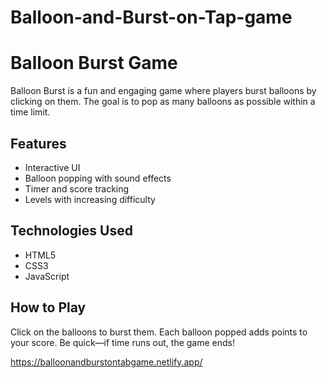# Balloon-and-Burst-on-Tap-game
# Balloon Burst Game

Balloon Burst is a fun and engaging game where players burst balloons by clicking on them. The goal is to pop as many balloons as possible within a time limit.

## Features
- Interactive UI
- Balloon popping with sound effects
- Timer and score tracking
- Levels with increasing difficulty

## Technologies Used
- HTML5
- CSS3
- JavaScript

## How to Play
Click on the balloons to burst them. Each balloon popped adds points to your score. Be quick—if time runs out, the game ends!

https://balloonandburstontabgame.netlify.app/
